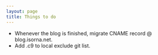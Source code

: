 ```yaml
---
layout: page
title: Things to do
---
```


* Whenever the blog is finished, migrate CNAME record @ blog.isorna.net.
* Add .c9 to local exclude git list.